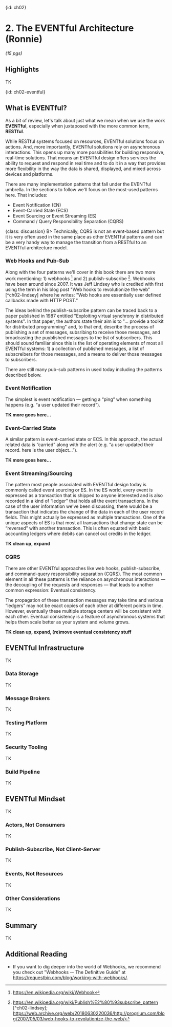 {id: ch02}
# 2. The EVENTful Architecture (Ronnie)

*(15 pgs)*

## Highlights
TK

{id: ch02-eventful}
## What is EVENTful?
As a bit of review, let's talk about just what we mean when we use the work **EVENTful**, especially when juxtaposed with the more common term, **RESTful**. 

While RESTful systems focused on resources, EVENTful solutions focus on actions. And, more importantly, EVENTful solutions rely on asynchronous interactions. This opens up many more possibilities for building responsive, real-time solutions. That means an EVENTful design offers services the ability to request and respond in real time and to do it in a way that provides more flexibility in the way the data is shared, displayed, and mixed across devices and platforms. 

There are many implementation patterns that fall under the EVENTful umbrella. In the sections to follow we'll focus on the most-used patterns here. That includes:

 * Event Notification (EN)
 * Event-Carried State (ECS)
 * Event Sourcing or Event Streaming (ES)
 * Command / Query Responsibility Separation (CQRS)

{class: discussion}
B> Technically, CQRS is not an event-based pattern but it is very often used in the same place as other EVENTful patterns and can be a very handy way to manage the transition from a RESTful to an EVENTful architecture model. 

### Web Hooks and Pub-Sub 
Along with the four patterns we'll cover in this book there are two more work mentioning: 1) webhooks [^ch02-hooks] and 2) publish-subscribe [^ch02-pubsub]. Webhooks have been around since 2007. It was Jeff Lindsey who is credited with first using the term in his blog post "Web hooks to revolutionize the web" [^ch02-lindsey] where he writes: "Web hooks are essentially user defined callbacks made with HTTP POST." 
   
[^ch02-hooks]: <https://en.wikipedia.org/wiki/Webhook>
[^ch02-pubsub]: <https://en.wikipedia.org/wiki/Publish%E2%80%93subscribe_pattern>
[^ch02-lindsey]; <https://web.archive.org/web/20180630220036/http://progrium.com/blog/2007/05/03/web-hooks-to-revolutionize-the-web/>

The ideas behind the publish-subscribe pattern can be traced back to a paper published in 1987 entitled "Exploiting virtual synchrony in distributed systems". In that paper, the authors state their aim is to "... provide a toolkit for distributed programming" and, to that end, describe the process of publishing a set of messages, subsribing to receive those messages, and broadcasting the puyblished messages to the list of subscribers. This should sound familiar since this is the list of operating elements of most all EVENTful systems: 1) a collection of published messages, a list of subscreibers for those messages, and a means to deliver those messages to subscribers. 

[^ch02-synchrony]: <https://dl.acm.org/doi/10.1145/37499.37515>

There are still many pub-sub patterns in used today including the patterns described below.  

### Event Notification
The simplest is event notification — getting a “ping” when something happens (e.g. “a user updated their record”). 

**TK more goes here...**

### Event-Carried State
A similar pattern is event-carried state or ECS. In this approach, the actual related data is “carried” along with the alert (e.g. “a user updated their record. here is the user object…”). 

**TK more goes here...**

### Event Streaming/Sourcing
The pattern most people associated with EVENTful design today is commonly called event sourcing or ES. In the ES world, every event is expressed as a transaction that is shipped to anyone interested and is also recorded in a kind of “ledger” that holds all the event transactions. In the case of the user information we’ve been discussing, there would be a transaction that indicates the change of the data in each of the user record fields. This might actually be expressed as multiple transactions. One of the unique aspects of ES is that most all transactions that change state can be “reversed” with another transaction. This is often equated with basic accounting ledgers where debits can cancel out credits in the ledger.

**TK clean up, expand**

### CQRS
There are other EVENTful approaches like web hooks, publish-subscribe, and command-query responsibility separation (CQRS). The most common element in all these patterns is the reliance on asynchronous interactions — the decoupling of the requests and responses — that leads to another common expression: Eventual consistency. 

The propagation of these transaction messages may take time and various “ledgers” may not be exact copies of each other at different points in time. However, eventually these multiple storage centers will be consistent with each other. Eventual consistency is a feature of asynchronous systems that helps them scale better as your system and volume grows.

**TK clean up, expand, (re)move eventual consistency stuff**

## EVENTful Infrastructure  
TK

### Data Storage
TK

### Message Brokers
TK

### Testing Platform
TK

### Security Tooling
TK

### Build Pipeline
TK

## EVENTful Mindset
TK

### Actors, Not Consumers
TK

### Publish-Subscribe, Not Client-Server
TK

### Events, Not Resources
TK

### Other Considerations   
TK

## Summary
TK

## Additional Reading
 * If you want to dig deeper into the world of Webhooks, we recommend you check out "Webhooks -- The Definitive Guide" at <https://requestbin.com/blog/working-with-webhooks/>.


